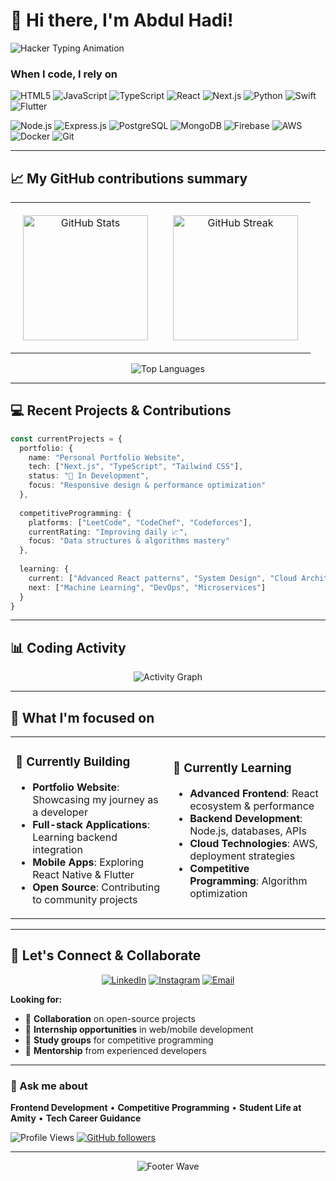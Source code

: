# 👋 Hi there, I'm Abdul Hadi!

<div align="left">
  <img src="https://readme-typing-svg.herokuapp.com?font=Courier+New&size=22&duration=2000&pause=500&color=00FF41&center=false&vCenter=true&width=800&lines=%3E+Accessing+mainframe...;%3E+Bypassing+security+protocols...;%3E+Identity%3A+Abdul+Hadi+%5BCONFIRMED%5D;%3E+Status%3A+Computer+Applications+Student;%3E+Location%3A+Amity+University%2C+Noida;%3E+Specialization%3A+Frontend+%26+Backend+Dev;%3E+Secondary+Focus%3A+Competitive+Programming;%3E+Mission%3A+Building+Tomorrow's+Code;%3E+Access+Granted+%E2%9C%93+Welcome+to+the+Matrix" alt="Hacker Typing Animation" />

### When I code, I rely on

<p align="left">
<img src="https://img.shields.io/badge/HTML5-E34F26?style=for-the-badge&logo=html5&logoColor=white" alt="HTML5" />
<img src="https://img.shields.io/badge/JavaScript-F7DF1E?style=for-the-badge&logo=javascript&logoColor=black" alt="JavaScript" />
<img src="https://img.shields.io/badge/TypeScript-3178C6?style=for-the-badge&logo=typescript&logoColor=white" alt="TypeScript" />
<img src="https://img.shields.io/badge/React-61DAFB?style=for-the-badge&logo=react&logoColor=black" alt="React" />
<img src="https://img.shields.io/badge/Next.js-000000?style=for-the-badge&logo=next.js&logoColor=white" alt="Next.js" />
<img src="https://img.shields.io/badge/Python-3776AB?style=for-the-badge&logo=python&logoColor=white" alt="Python" />
<img src="https://img.shields.io/badge/Swift-FA7343?style=for-the-badge&logo=swift&logoColor=white" alt="Swift" />
<img src="https://img.shields.io/badge/Flutter-02569B?style=for-the-badge&logo=flutter&logoColor=white" alt="Flutter" />
</p>

<p align="left">
<img src="https://img.shields.io/badge/Node.js-339933?style=for-the-badge&logo=node.js&logoColor=white" alt="Node.js" />
<img src="https://img.shields.io/badge/Express.js-000000?style=for-the-badge&logo=express&logoColor=white" alt="Express.js" />
<img src="https://img.shields.io/badge/PostgreSQL-336791?style=for-the-badge&logo=postgresql&logoColor=white" alt="PostgreSQL" />
<img src="https://img.shields.io/badge/MongoDB-47A248?style=for-the-badge&logo=mongodb&logoColor=white" alt="MongoDB" />
<img src="https://img.shields.io/badge/Firebase-FFCA28?style=for-the-badge&logo=firebase&logoColor=black" alt="Firebase" />
<img src="https://img.shields.io/badge/AWS-232F3E?style=for-the-badge&logo=amazon-aws&logoColor=white" alt="AWS" />
<img src="https://img.shields.io/badge/Docker-2496ED?style=for-the-badge&logo=docker&logoColor=white" alt="Docker" />
<img src="https://img.shields.io/badge/Git-F05032?style=for-the-badge&logo=git&logoColor=white" alt="Git" />
</p>

---

## 📈 My GitHub contributions summary

<div align="center">
  
<table>
<tr>
<td align="center" style="padding: 20px;">
<img src="https://github-readme-stats.vercel.app/api?username=abcxhadi&show_icons=true&theme=github_dark&hide_border=true&bg_color=0d1117&title_color=58a6ff&text_color=8b949e&icon_color=58a6ff" alt="GitHub Stats" height="200" />
</td>
<td align="center" style="padding: 20px;">
<img src="https://github-readme-streak-stats.herokuapp.com/?user=abcxhadi&theme=github-dark-blue&hide_border=true&background=0d1117&stroke=58a6ff&ring=58a6ff&fire=ffa657&currStreakLabel=58a6ff" alt="GitHub Streak" height="200" />
</td>
</tr>
</table>

</div>

<div align="center">
  <img src="https://github-readme-stats.vercel.app/api/top-langs/?username=abcxhadi&layout=compact&theme=github_dark&hide_border=true&bg_color=0d1117&title_color=58a6ff&text_color=8b949e&langs_count=8" alt="Top Languages" />
</div>

---

## 💻 Recent Projects & Contributions

```typescript
const currentProjects = {
  portfolio: {
    name: "Personal Portfolio Website",
    tech: ["Next.js", "TypeScript", "Tailwind CSS"],
    status: "🚧 In Development",
    focus: "Responsive design & performance optimization"
  },
  
  competitiveProgramming: {
    platforms: ["LeetCode", "CodeChef", "Codeforces"],
    currentRating: "Improving daily 📈",
    focus: "Data structures & algorithms mastery"
  },
  
  learning: {
    current: ["Advanced React patterns", "System Design", "Cloud Architecture"],
    next: ["Machine Learning", "DevOps", "Microservices"]
  }
}
```

---

## 📊 Coding Activity

<!--START_SECTION:waka-->
<div align="center">
  <img src="https://github-readme-activity-graph.vercel.app/graph?username=abcxhadi&theme=github-compact&hide_border=true&bg_color=0d1117&color=58a6ff&line=58a6ff&point=ffa657" alt="Activity Graph" />
</div>
<!--END_SECTION:waka-->

---

## 🎯 What I'm focused on

<table align="center">
<tr>
<td width="50%">

### 🔭 Currently Building
- **Portfolio Website**: Showcasing my journey as a developer
- **Full-stack Applications**: Learning backend integration
- **Mobile Apps**: Exploring React Native & Flutter
- **Open Source**: Contributing to community projects

</td>
<td width="50%">

### 🌱 Currently Learning
- **Advanced Frontend**: React ecosystem & performance
- **Backend Development**: Node.js, databases, APIs
- **Cloud Technologies**: AWS, deployment strategies
- **Competitive Programming**: Algorithm optimization

</td>
</tr>
</table>

---

## 🤝 Let's Connect & Collaborate

<div align="center">

[![LinkedIn](https://img.shields.io/badge/LinkedIn-0077B5?style=for-the-badge&logo=linkedin&logoColor=white&labelColor=0077B5)](https://linkedin.com/in/abcxhadi)
[![Instagram](https://img.shields.io/badge/Instagram-E4405F?style=for-the-badge&logo=instagram&logoColor=white&labelColor=E4405F)](https://instagram.com/abcxhadi)
[![Email](https://img.shields.io/badge/Email-EA4335?style=for-the-badge&logo=gmail&logoColor=white&labelColor=EA4335)](mailto:abcxhadi@gmail.com)

</div>

**Looking for:**
- 👥 **Collaboration** on open-source projects
- 🚀 **Internship opportunities** in web/mobile development
- 🎯 **Study groups** for competitive programming
- 💼 **Mentorship** from experienced developers

---

### 💬 Ask me about
**Frontend Development** • **Competitive Programming** • **Student Life at Amity** • **Tech Career Guidance**

![Profile Views](https://komarev.com/ghpvc/?username=abcxhadi&style=for-the-badge&color=58a6ff&label=Profile+Views)
[![GitHub followers](https://img.shields.io/github/followers/abcxhadi?style=for-the-badge&color=58a6ff&labelColor=0d1117)](https://github.com/abcxhadi)

</div>

---

<div align="center">
  <img src="https://capsule-render.vercel.app/api?type=waving&color=gradient&customColorList=6&height=100&section=footer&text=Happy%20Coding!&fontSize=20&fontColor=ffffff" alt="Footer Wave" />
</div>
